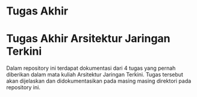 # Tugas Akhir
# Tugas Akhir Arsitektur Jaringan Terkini
Dalam repository ini terdapat dokumentasi dari 4 tugas yang pernah diberikan dalam mata kuliah Arsitektur Jaringan Terkini. Tugas tersebut akan dijelaskan dan didokumentasikan pada masing masing direktori pada repository ini.

